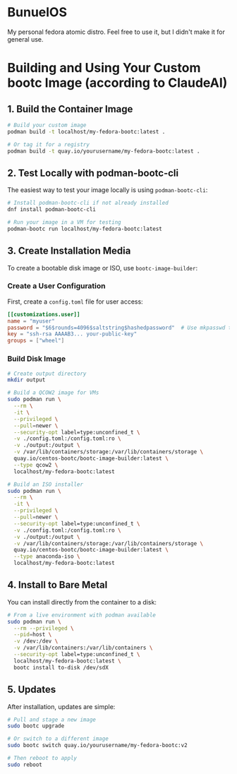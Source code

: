 # BunuelOS

My personal fedora atomic distro. Feel free to use it, but I didn't make it for general use.

# Building and Using Your Custom bootc Image (according to ClaudeAI)

## 1. Build the Container Image

```bash
# Build your custom image
podman build -t localhost/my-fedora-bootc:latest .

# Or tag it for a registry
podman build -t quay.io/yourusername/my-fedora-bootc:latest .
```

## 2. Test Locally with podman-bootc-cli

The easiest way to test your image locally is using `podman-bootc-cli`:

```bash
# Install podman-bootc-cli if not already installed
dnf install podman-bootc-cli

# Run your image in a VM for testing
podman-bootc run localhost/my-fedora-bootc:latest
```

## 3. Create Installation Media

To create a bootable disk image or ISO, use `bootc-image-builder`:

### Create a User Configuration

First, create a `config.toml` file for user access:

```toml
[[customizations.user]]
name = "myuser"
password = "$6$rounds=4096$saltstring$hashedpassword"  # Use mkpasswd to generate
key = "ssh-rsa AAAAB3... your-public-key"
groups = ["wheel"]
```

### Build Disk Image

```bash
# Create output directory
mkdir output

# Build a QCOW2 image for VMs
sudo podman run \
  --rm \
  -it \
  --privileged \
  --pull=newer \
  --security-opt label=type:unconfined_t \
  -v ./config.toml:/config.toml:ro \
  -v ./output:/output \
  -v /var/lib/containers/storage:/var/lib/containers/storage \
  quay.io/centos-bootc/bootc-image-builder:latest \
  --type qcow2 \
  localhost/my-fedora-bootc:latest

# Build an ISO installer
sudo podman run \
  --rm \
  -it \
  --privileged \
  --pull=newer \
  --security-opt label=type:unconfined_t \
  -v ./config.toml:/config.toml:ro \
  -v ./output:/output \
  -v /var/lib/containers/storage:/var/lib/containers/storage \
  quay.io/centos-bootc/bootc-image-builder:latest \
  --type anaconda-iso \
  localhost/my-fedora-bootc:latest
```

## 4. Install to Bare Metal

You can install directly from the container to a disk:

```bash
# From a live environment with podman available
sudo podman run \
  --rm --privileged \
  --pid=host \
  -v /dev:/dev \
  -v /var/lib/containers:/var/lib/containers \
  --security-opt label=type:unconfined_t \
  localhost/my-fedora-bootc:latest \
  bootc install to-disk /dev/sdX
```

## 5. Updates

After installation, updates are simple:

```bash
# Pull and stage a new image
sudo bootc upgrade

# Or switch to a different image
sudo bootc switch quay.io/yourusername/my-fedora-bootc:v2

# Then reboot to apply
sudo reboot
```
